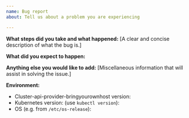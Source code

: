 ```yaml
---
name: Bug report
about: Tell us about a problem you are experiencing

---
```


**What steps did you take and what happened:**
[A clear and concise description of what the bug is.]


**What did you expect to happen:**


**Anything else you would like to add:**
[Miscellaneous information that will assist in solving the issue.]


**Environment:**

- Cluster-api-provider-bringyourownhost version: 
- Kubernetes version: (use `kubectl version`): 
- OS (e.g. from `/etc/os-release`): 